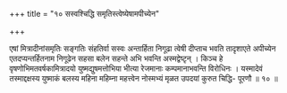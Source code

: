 +++
title = "१० सस्वश्चिद्धि समृतिस्त्वेष्येषामपीच्येन"

+++

एषां मित्रादीनांसमृतिः सङ्गतिः संहतिर्वा सस्वः अन्तार्हिता निगूढा त्वेषी दीप्ताच भवति तादृशाएते अपीच्येन एतदप्यन्तर्हितनाम निगूढेन सहसा बलेन सहन्ते अभि भवन्ति अस्मद्वेष्टृन् । किञ्च हे वृषणोभिमतवर्षकामित्रादयो युष्मद्युषमत्तोभिया भीत्या रेजमानाः कम्पमानाभवन्ति विरोधिनः । यस्मादेवं तस्माद्दक्षस्य युष्माकं बलस्य महिना महिम्ना महत्त्वेन नोस्मभ्यं मृळत उपदयां कुरुत चिद्धि- पूरणौ ॥ १० ॥